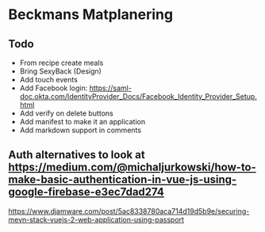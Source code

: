# Beckmans Matplanering

## Todo
- From recipe create meals
- Bring SexyBack (Design)
- Add touch events
- Add Facebook login: https://saml-doc.okta.com/IdentityProvider_Docs/Facebook_Identity_Provider_Setup.html
- Add verify on delete buttons
- Add manifest to make it an application
- Add markdown support in comments


## Auth alternatives to look at https://medium.com/@michaljurkowski/how-to-make-basic-authentication-in-vue-js-using-google-firebase-e3ec7dad274
https://www.djamware.com/post/5ac8338780aca714d19d5b9e/securing-mevn-stack-vuejs-2-web-application-using-passport
